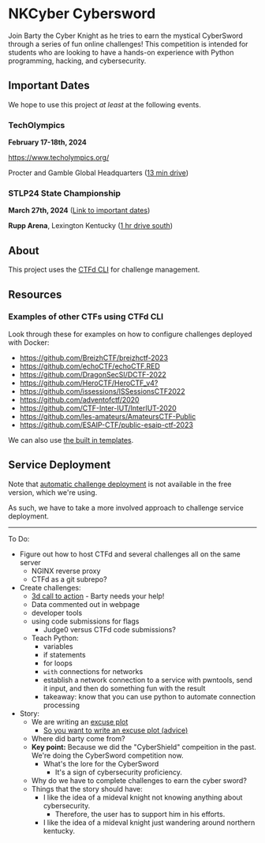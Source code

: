# NKCyber Cybersword

Join Barty the Cyber Knight as he tries to earn the mystical CyberSword through a series of fun online challenges! This competition is intended for students who are looking to have a hands-on experience with Python programming, hacking, and cybersecurity.

## Important Dates

We hope to use this project *at least* at the following events.

### TechOlympics
**February 17-18th, 2024**

https://www.techolympics.org/

Procter and Gamble Global Headquarters ([13 min drive](<https://maps.app.goo.gl/F9oLckWUZ9r1gavx6>))

### STLP24 State Championship
**March 27th, 2024** ([Link to important dates](<https://docs.google.com/spreadsheets/d/e/2PACX-1vRD4ewagNee3_hIkydpecvRcqDvCveMy5BcG0z_zYb97jKAf49fmfy6pHd5fPiUUkjVrJo3SmacYRka/pubhtml#:~:text=3/27,Championship%20%2D%20Lexington%2C%20KY>))

**Rupp Arena**, Lexington Kentucky ([1 hr drive south](<https://maps.app.goo.gl/rkJ678c678UKmuZ56>))

## About
This project uses the [CTFd CLI](https://github.com/CTFd/ctfcli) for challenge management.

## Resources

### Examples of other CTFs using CTFd CLI

Look through these for examples on how to configure challenges deployed with Docker:

- <https://github.com/BreizhCTF/breizhctf-2023>
- <https://github.com/echoCTF/echoCTF.RED>
- <https://github.com/DragonSecSI/DCTF-2022>
- <https://github.com/HeroCTF/HeroCTF_v4?>
- <https://github.com/issessions/ISSessionsCTF2022>
- <https://github.com/adventofctf/2020>
- <https://github.com/CTF-Inter-IUT/InterIUT-2020>
- <https://github.com/les-amateurs/AmateursCTF-Public>
- <https://github.com/ESAIP-CTF/public-esaip-ctf-2023>

We can also use [the built in templates](https://docs.ctfd.io/docs/management/ctfcli/templates/).

## Service Deployment

Note that [automatic challenge deployment](https://docs.ctfd.io/tutorials/challenges/deploying-challenges/#automatic-challenge-deployment-service) is not available in the free version, which we're using.

As such, we have to take a more involved approach to challenge service deployment.

-------

To Do:
- Figure out how to host CTFd and several challenges all on the same server
    - NGINX reverse proxy
    - CTFd as a git subrepo?
- Create challenges:
    - [3d call to action](https://www.youtube.com/watch?v=x3m1PGEfG5c) - Barty needs your help!
    - Data commented out in webpage
    - developer tools
    - using code submissions for flags
        - Judge0 versus CTFd code submissions?
    - Teach Python:
        - variables
        - if statements
        - for loops
        - `with` connections for networks
        - establish a network connection to a service with pwntools, send it input, and then do something fun with the result
        - takeaway: know that you can use python to automate connection processing
- Story:
    - We are writing an [excuse plot](https://tvtropes.org/pmwiki/pmwiki.php/Main/ExcusePlot)
        - [So you want to write an excuse plot (advice)](https://tvtropes.org/pmwiki/pmwiki.php/SoYouWantTo/WriteAnExcusePlot)
    - Where did barty come from?
    - **Key point:** Because we did the "CyberShield" compeition in the past. We're doing the CyberSword competition now.
        - What's the lore for the CyberSword
            - It's a sign of cybersecurity proficiency.
    - Why do we have to complete challenges to earn the cyber sword?
    - Things that the story should have:
        - I like the idea of a mideval knight not knowing anything about cybersecurity.
            - Therefore, the user has to support him in his efforts.
        - I like the idea of a mideval knight just wandering around northern kentucky.



